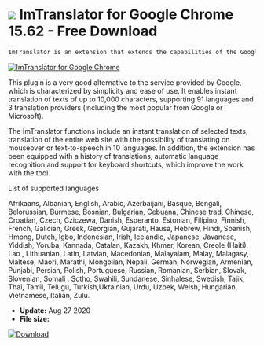 # ![](https://cdn.softexe.net/static/icon/5/imtranslator-dla-google-chrome-8736.png) ImTranslator for Google Chrome 15.62 - Free Download

```sh
ImTranslator is an extension that extends the capabilities of the Google Chrome browser with the function of translating web content between different languages.
```
[![ImTranslator for Google Chrome](https://gallery.dpcdn.pl/imgc/Tools/76943/g_-_420x350_1.5_-_x20170727182318_0.jpg)](https://softexe.net/win/internet/browser-add-ons/imtranslator-for-google-chrome:hgcf.html)

This plugin is a very good alternative to the service provided by Google, which is characterized by simplicity and ease of use. It enables instant translation of texts of up to 10,000 characters, supporting 91 languages ​​and 3 translation providers (including the most popular from Google or Microsoft). 
 
 The ImTranslator functions include an instant translation of selected texts, translation of the entire web site with the possibility of translating on mouseover or text-to-speech in 10 languages. In addition, the extension has been equipped with a history of translations, automatic language recognition and support for keyboard shortcuts, which improve the work with the tool.
 
 List of supported languages
 
 Afrikaans, Albanian, English, Arabic, Azerbaijani, Basque, Bengali, Belorussian, Burmese, Bosnian, Bulgarian, Cebuana, Chinese trad, Chinese, Croatian, Czech, Cziczewa, Danish, Esperanto, Estonian, Filipino, Finnish, French, Galician, Greek, Georgian, Gujarati, Hausa, Hebrew, Hindi, Spanish, Hmong, Dutch, Igbo, Indonesian, Irish, Icelandic, Japanese, Javanese, Yiddish, Yoruba, Kannada, Catalan, Kazakh, Khmer, Korean, Creole (Haiti), Lao , Lithuanian, Latin, Latvian, Macedonian, Malayalam, Malay, Malagasy, Maltese, Maori, Marathi, Mongolian, Nepali, German, Norwegian, Armenian, Punjabi, Persian, Polish, Portuguese, Russian, Romanian, Serbian, Slovak, Slovenian, Somali , Sotho, Swahili, Sundanese, Sinhalese, Swedish, Tajik, Thai, Tamil, Telugu, Turkish,Ukrainian, Urdu, Uzbek, Welsh, Hungarian, Vietnamese, Italian, Zulu.


- **Update:** Aug 27 2020
- **File size:** 

[![Download](https://cdn.softexe.net/static/img/download.png)](https://softexe.net/win/internet/browser-add-ons/imtranslator-for-google-chrome:hgcf.html)

